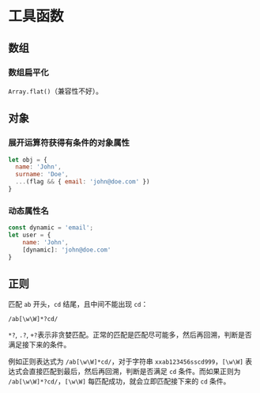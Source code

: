 # 工具函数

## 数组

### 数组扁平化

`Array.flat()`（兼容性不好）。

## 对象

### 展开运算符获得有条件的对象属性

```javascript
let obj = {
  name: 'John',
  surname: 'Doe',
  ...(flag && { email: 'john@doe.com' })
}
```

### 动态属性名

```JavaScript
const dynamic = 'email';
let user = {
    name: 'John',
    [dynamic]: 'john@doe.com'
}
```

## 正则

匹配 `ab` 开头，`cd` 结尾，且中间不能出现 `cd`：

`/ab[\w\W]*?cd/`

`*?`, `.?`, `+?`表示非贪婪匹配。正常的匹配是匹配尽可能多，然后再回溯，判断是否满足接下来的条件。

例如正则表达式为 `/ab[\w\W]*cd/`，对于字符串 `xxab123456sscd999`，`[\w\W]` 表达式会直接匹配到最后，然后再回溯，判断是否满足 `cd` 条件。而如果正则为 `/ab[\w\W]*?cd/`，`[\w\W]` 每匹配成功，就会立即匹配接下来的 `cd` 条件。
